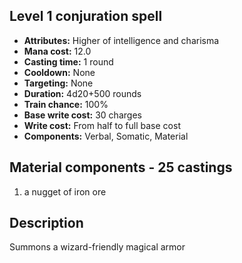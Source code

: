 ## Level 1 conjuration spell
- **Attributes:** Higher of intelligence and charisma
- **Mana cost:** 12.0
- **Casting time:** 1 round
- **Cooldown:** None
- **Targeting:** None
- **Duration:** 4d20+500 rounds
- **Train chance:** 100%
- **Base write cost:** 30 charges
- **Write cost:** From half to full base cost
- **Components:** Verbal, Somatic, Material
## Material components - 25 castings
1. a nugget of iron ore
## Description
Summons a wizard-friendly magical armor
